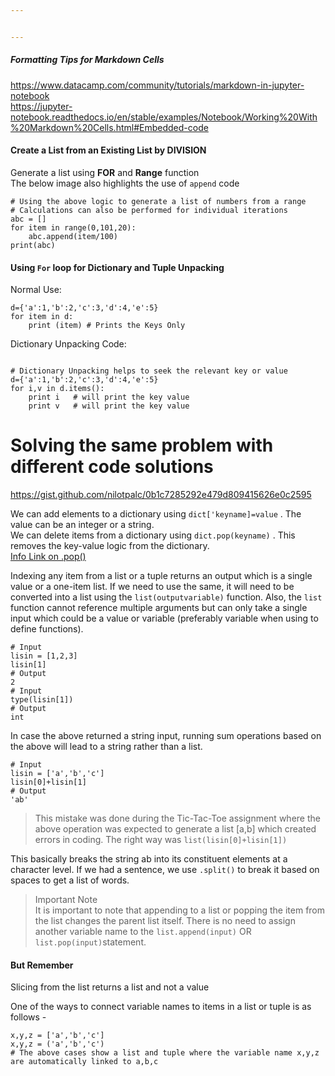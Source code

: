 ```yaml
---


---
```


<h5 id="formatting-tips-for-markdown-cells">Formatting Tips for Markdown Cells</h5>
<p><a href="https://www.datacamp.com/community/tutorials/markdown-in-jupyter-notebook">https://www.datacamp.com/community/tutorials/markdown-in-jupyter-notebook</a><br>
<a href="https://jupyter-notebook.readthedocs.io/en/stable/examples/Notebook/Working%20With%20Markdown%20Cells.html#Embedded-code">https://jupyter-notebook.readthedocs.io/en/stable/examples/Notebook/Working%20With%20Markdown%20Cells.html#Embedded-code</a></p>
<h4 id="create-a-list-from-an-existing-list-by-division">Create a List from an Existing List by DIVISION</h4>
<p>Generate a list using  <strong>FOR</strong>  and  <strong>Range</strong>  function<br>
The below image also highlights the use of  <code>append</code>  code</p>
<pre class=" language-python"><code class="prism  language-python"><span class="token comment"># Using the above logic to generate a list of numbers from a range</span>
<span class="token comment"># Calculations can also be performed for individual iterations</span>
abc <span class="token operator">=</span> <span class="token punctuation">[</span><span class="token punctuation">]</span>
<span class="token keyword">for</span> item <span class="token keyword">in</span> <span class="token builtin">range</span><span class="token punctuation">(</span><span class="token number">0</span><span class="token punctuation">,</span><span class="token number">101</span><span class="token punctuation">,</span><span class="token number">20</span><span class="token punctuation">)</span><span class="token punctuation">:</span>
	abc<span class="token punctuation">.</span>append<span class="token punctuation">(</span>item<span class="token operator">/</span><span class="token number">100</span><span class="token punctuation">)</span>
<span class="token keyword">print</span><span class="token punctuation">(</span>abc<span class="token punctuation">)</span>
</code></pre>
<h4 id="using--for-loop-for-dictionary-and-tuple-unpacking">Using  <code>For</code> loop for Dictionary and Tuple Unpacking</h4>
<p>Normal Use:</p>
<pre class=" language-python"><code class="prism  language-python">d<span class="token operator">=</span><span class="token punctuation">{</span><span class="token string">'a'</span><span class="token punctuation">:</span><span class="token number">1</span><span class="token punctuation">,</span><span class="token string">'b'</span><span class="token punctuation">:</span><span class="token number">2</span><span class="token punctuation">,</span><span class="token string">'c'</span><span class="token punctuation">:</span><span class="token number">3</span><span class="token punctuation">,</span><span class="token string">'d'</span><span class="token punctuation">:</span><span class="token number">4</span><span class="token punctuation">,</span><span class="token string">'e'</span><span class="token punctuation">:</span><span class="token number">5</span><span class="token punctuation">}</span>
<span class="token keyword">for</span> item <span class="token keyword">in</span> d<span class="token punctuation">:</span>
    <span class="token keyword">print</span> <span class="token punctuation">(</span>item<span class="token punctuation">)</span> <span class="token comment"># Prints the Keys Only</span>
</code></pre>
<p>Dictionary Unpacking Code:</p>
<pre class=" language-python"><code class="prism  language-python">
<span class="token comment"># Dictionary Unpacking helps to seek the relevant key or value</span>
d<span class="token operator">=</span><span class="token punctuation">{</span><span class="token string">'a'</span><span class="token punctuation">:</span><span class="token number">1</span><span class="token punctuation">,</span><span class="token string">'b'</span><span class="token punctuation">:</span><span class="token number">2</span><span class="token punctuation">,</span><span class="token string">'c'</span><span class="token punctuation">:</span><span class="token number">3</span><span class="token punctuation">,</span><span class="token string">'d'</span><span class="token punctuation">:</span><span class="token number">4</span><span class="token punctuation">,</span><span class="token string">'e'</span><span class="token punctuation">:</span><span class="token number">5</span><span class="token punctuation">}</span>
<span class="token keyword">for</span> i<span class="token punctuation">,</span>v <span class="token keyword">in</span> d<span class="token punctuation">.</span>items<span class="token punctuation">(</span><span class="token punctuation">)</span><span class="token punctuation">:</span>
	<span class="token keyword">print</span> i   <span class="token comment"># will print the key value</span>
	<span class="token keyword">print</span> v   <span class="token comment"># will print the key value</span>
</code></pre>
<h1 id="solving-the-same-problem-with-different-code-solutions">Solving the same problem with different code solutions</h1>
<p><a href="https://gist.github.com/nilotpalc/0b1c7285292e479d809415626e0c2595">https://gist.github.com/nilotpalc/0b1c7285292e479d809415626e0c2595</a></p>
<p>We can add elements to a dictionary using <code>dict['keyname]=value</code> . The value can be an integer or a string.<br>
We can delete items from a dictionary using <code>dict.pop(keyname)</code> . This removes the key-value logic from the dictionary.<br>
<a href="https://thispointer.com/different-ways-to-remove-a-key-from-dictionary-in-python/">Info Link on .pop()</a></p>
<p>Indexing any item from a list or a tuple returns an output which is a single value or a one-item list. If we need to use the same, it will need to be converted into a list using the <code>list(outputvariable)</code> function. Also, the <code>list</code> function cannot reference multiple arguments but can only take a single input which could be a value or variable (preferably variable when using to define functions).</p>
<pre class=" language-python"><code class="prism  language-python"><span class="token comment"># Input</span>
lisin <span class="token operator">=</span> <span class="token punctuation">[</span><span class="token number">1</span><span class="token punctuation">,</span><span class="token number">2</span><span class="token punctuation">,</span><span class="token number">3</span><span class="token punctuation">]</span>
lisin<span class="token punctuation">[</span><span class="token number">1</span><span class="token punctuation">]</span> 
<span class="token comment"># Output</span>
<span class="token number">2</span>
<span class="token comment"># Input</span>
<span class="token builtin">type</span><span class="token punctuation">(</span>lisin<span class="token punctuation">[</span><span class="token number">1</span><span class="token punctuation">]</span><span class="token punctuation">)</span>
<span class="token comment"># Output</span>
<span class="token builtin">int</span>
</code></pre>
<p>In case the above returned a string input, running sum operations based on the above will lead to a string rather than a list.</p>
<pre class=" language-python"><code class="prism  language-python"><span class="token comment"># Input</span>
lisin <span class="token operator">=</span> <span class="token punctuation">[</span><span class="token string">'a'</span><span class="token punctuation">,</span><span class="token string">'b'</span><span class="token punctuation">,</span><span class="token string">'c'</span><span class="token punctuation">]</span>
lisin<span class="token punctuation">[</span><span class="token number">0</span><span class="token punctuation">]</span><span class="token operator">+</span>lisin<span class="token punctuation">[</span><span class="token number">1</span><span class="token punctuation">]</span>
<span class="token comment"># Output</span>
<span class="token string">'ab'</span>
</code></pre>
<blockquote>
<p>This mistake was done during the Tic-Tac-Toe assignment where the above operation was expected to generate a list [a,b] which created errors in coding. The right way was <code>list(lisin[0]+lisin[1])</code></p>
</blockquote>
<p>This basically breaks the string ab into its constituent elements at a character level. If we had a sentence, we use <code>.split()</code> to break it based on spaces to get a list of words.</p>
<blockquote>
<p>Important Note <br> It is important to note that appending to a list or popping the item from the list changes the parent list itself. There is no need to assign another variable name to the <code>list.append(input)</code> OR <code>list.pop(input)</code>statement.</p>
</blockquote>
<h4 id="but-remember">But Remember</h4>
<p>Slicing from the list returns a list and not a value</p>
<p>One of the ways to connect variable names to items in a list or tuple is as follows -</p>
<pre class=" language-python"><code class="prism  language-python">x<span class="token punctuation">,</span>y<span class="token punctuation">,</span>z <span class="token operator">=</span> <span class="token punctuation">[</span><span class="token string">'a'</span><span class="token punctuation">,</span><span class="token string">'b'</span><span class="token punctuation">,</span><span class="token string">'c'</span><span class="token punctuation">]</span>
x<span class="token punctuation">,</span>y<span class="token punctuation">,</span>z <span class="token operator">=</span> <span class="token punctuation">(</span><span class="token string">'a'</span><span class="token punctuation">,</span><span class="token string">'b'</span><span class="token punctuation">,</span><span class="token string">'c'</span><span class="token punctuation">)</span>
<span class="token comment"># The above cases show a list and tuple where the variable name x,y,z are automatically linked to a,b,c</span>
</code></pre>

